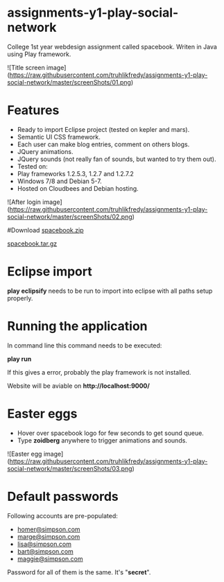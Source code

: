 # assignments-y1-play-social-network
College 1st year webdesign assignment called spacebook. Writen in Java using Play framework.

![Title screen image]
(https://raw.githubusercontent.com/truhlikfredy/assignments-y1-play-social-network/master/screenShots/01.png)

# Features
* Ready to import Eclipse project (tested on kepler and mars).
* Semantic UI CSS framework.
* Each user can make blog entries, comment on others blogs.
* JQuery animations.
* JQuery sounds (not really fan of sounds, but wanted to try them out).
* Tested on:  
 * Play frameworks 1.2.5.3, 1.2.7 and 1.2.7.2
 * Windows 7/8 and Debian 5-7.
 * Hosted on Cloudbees and Debian hosting.

![After login image]
(https://raw.githubusercontent.com/truhlikfredy/assignments-y1-play-social-network/master/screenShots/02.png)

#Download
[spacebook.zip](https://github.com/truhlikfredy/assignments-y1-play-social-network/archive/v1.0.zip)

[spacebook.tar.gz](https://github.com/truhlikfredy/assignments-y1-play-social-network/archive/v1.0.tar.gz)

# Eclipse import
**play eclipsify** needs to be run to import into eclipse with all paths setup properly.

# Running the application
In command line this command needs to be executed:

**play run**

If this gives a error, probably the play framework is not installed.

Website will be aviable on **http://localhost:9000/**

# Easter eggs
* Hover over spacebook logo for few seconds to get sound queue.
* Type **zoidberg** anywhere to trigger animations and sounds.

![Easter egg image]
(https://raw.githubusercontent.com/truhlikfredy/assignments-y1-play-social-network/master/screenShots/03.png)

# Default passwords
Following accounts are pre-populated:

* homer@simpson.com
* marge@simpson.com
* lisa@simpson.com
* bart@simpson.com
* maggie@simpson.com

Password for all of them is the same. It's "**secret**".
